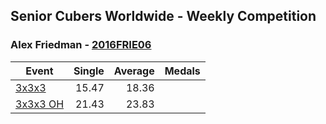 ## Senior Cubers Worldwide - Weekly Competition
### Alex Friedman - [2016FRIE06](https://www.worldcubeassociation.org/persons/2016FRIE06)

| Event | Single | Average | Medals |
| -- | --: | --: | :-- |
| [3x3x3](alex_friedman/333.md) | 15.47 | 18.36 |  |
| [3x3x3 OH](alex_friedman/333oh.md) | 21.43 | 23.83 |  |

<!-- Global site tag (gtag.js) - Google Analytics -->
<script async src="https://www.googletagmanager.com/gtag/js?id=UA-86348435-3"></script>
<script>window.dataLayer = window.dataLayer || []; function gtag() {dataLayer.push(arguments);} gtag('js', new Date()); gtag('config', 'UA-86348435-3');</script>
